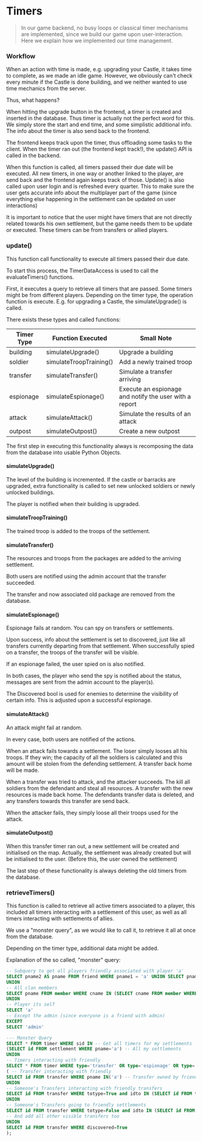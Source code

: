 # Timers
> In our game backend, no busy loops or classical timer mechanisms are implemented, since we build our game upon user-interaction. 
> Here we explain how we implemented our time management.

### Workflow

When an action with time is made, e.g. upgrading your Castle, it takes time to complete, as we made an idle game.
However, we obviously can't check every minute if the Castle is done building, and we neither wanted to use time mechanics from the server.

Thus, what happens?

When hitting the upgrade button in the frontend, a timer is created and inserted in the database. Thus timer is actually not the perfect word for this. We simply store the start and end time, and some simplistic additional info.
The info about the timer is also send back to the frontend.

The frontend keeps track upon the timer, thus offloading some tasks to the client. When the timer ran out (the frontend kept track!), the update() API is called in the backend.

When this function is called, all timers passed their due date will be executed. All new timers, in one way or another linked to the player, are send back and the frontend again keeps track of those. Update() is also called upon user login and is refreshed every quarter. This to make sure the user gets accurate info about the multiplayer part of the game (since everything else happening in the settlement can be updated on user interactions)

It is important to notice that the user might have timers that are not directly related towards his own settlement, but the game needs them to be update or executed. These timers can be from transfers or allied players.

### update()

This function call functionality to execute all timers passed their due date.

To start this process, the TimerDataAccess is used to call the evaluateTimers() functions.

First, it executes a query to retrieve all timers that are passed. Some timers might be from different players.
Depending on the timer type, the operation function is execute. E.g. for upgrading a Castle, the simulateUpgrade() is called. 

There exists these types and called functions:

| Timer Type | Function Executed       | Small Note                                             |
|------------|-------------------------|--------------------------------------------------------|
| building   | simulateUpgrade()       | Upgrade a building                                     |
| soldier    | simulateTroopTraining() | Add a newly trained troop                              |
| transfer   | simulateTransfer()      | Simulate a transfer arriving                           |
| espionage  | simulateEspionage()     | Execute an espionage and notify the user with a report |
| attack     | simulateAttack()        | Simulate the results of an attack                      |
| outpost    | simulateOutpost()       | Create a new outpost                                   |

The first step in executing this functionality always is recomposing the data from the database into usable Python Objects.

#### simulateUpgrade()

The level of the building is incremented. If the castle or barracks are upgraded, extra functionality is called to set new unlocked soldiers or newly unlocked buildings.

The player is notified when their building is upgraded.

#### simulateTroopTraining()

The trained troop is added to the troops of the settlement.

#### simulateTransfer()  

The resources and troops from the packages are added to the arriving settlement.

Both users are notified using the admin account that the transfer succeeded.

The transfer and now associated old package are removed from the database.

#### simulateEspionage()

Espionage fails at random. You can spy on transfers or settlements. 

Upon success, info about the settlement is set to discovered, just like all transfers currently departing from that settlement.
When successfully spied on a transfer, the troops of the transfer will be visible.

If an espionage failed, the user spied on is also notified.

In both cases, the player who send the spy is notified about the status, messages are sent from the admin account to the player(s).

The Discovered bool is used for enemies to determine the visibility of certain info. This is adjusted upon a successful espionage.

#### simulateAttack() 

An attack might fail at random. 

In every case, both users are notified of the actions.

When an attack fails towards a settlement. The loser simply looses all his troops.
If they win; the capacity of all the soldiers is calculated and this amount will be stolen from the defending settlement. A transfer back home will be made.

When a transfer was tried to attack, and the attacker succeeds. The kill all soldiers from the defendant and steal all resources. A transfer with the new resources is made back home.
The defendants transfer data is deleted, and any transfers towards this transfer are send back.

When the attacker fails, they simply loose all their troops used for the attack.

#### simulateOutpost() 

When this transfer timer ran out, a new settlement will be created and initialised on the map. Actually, the settlement was already created but will be initialised to the user. (Before this, the user owned the settlement)

The last step of these functionality is always deleting the old timers from the database.

### retrieveTimers()

This function is called to retrieve all active timers associated to a player, this included all timers interacting with a settlement of this user, as well as all timers interacting with settlements of allies.

We use a "monster query", as we would like to call it, to retrieve it all at once from the database.

Depending on the timer type, additional data might be added.

Explanation of the so called, "monster" query:

```sql
-- Subquery to get all players friendly associated with player 'a'
SELECT pname2 AS pname FROM friend WHERE pname1 = 'a' UNION SELECT pname1 AS pname FROM friend WHERE pname2 = 'a' -- All friends
UNION
-- All clan members
SELECT pname FROM member WHERE cname IN (SELECT cname FROM member WHERE pname='a' )
UNION
-- Player its self
SELECT 'a'
-- Except the admin (since everyone is a friend with admin)
EXCEPT
SELECT 'admin'
```

```sql
--- Monster Query
SELECT * FROM timer WHERE sid IN -- Get all timers for my settlements
(SELECT id FROM settlement WHERE pname='a') -- All my settlements
UNION
-- Timers interacting with friendly
SELECT * FROM timer WHERE type='transfer' OR type='espionage' OR type='attack' OR type = 'outpost' AND oid IN
( -- Transfer interacting with friendly
SELECT id FROM transfer WHERE pname IN('a') -- Transfer owned by friendly
UNION
-- Someone's Transfers interacting with friendly transfers
SELECT id FROM transfer WHERE totype=True and idto IN (SELECT id FROM transfer WHERE pname IN('a'))
UNION
-- Someone's Transfers going to friendly settlements
SELECT id FROM transfer WHERE totype=False and idto IN (SELECT id FROM settlement WHERE pname IN ('a'))
-- And add all other visible transfers too
UNION
SELECT id FROM transfer WHERE discovered=True
);
```
